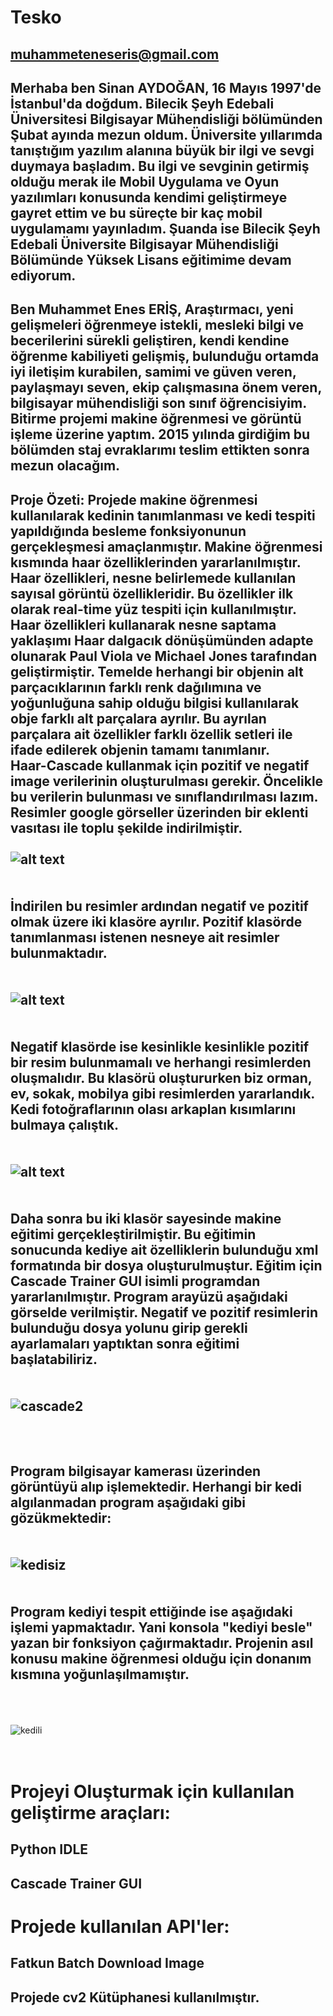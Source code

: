 # Tesko
## muhammeteneseris@gmail.com
## Merhaba ben Sinan AYDOĞAN, 16 Mayıs 1997'de İstanbul'da doğdum. Bilecik Şeyh Edebali Üniversitesi Bilgisayar Mühendisliği bölümünden Şubat ayında mezun oldum. Üniversite yıllarımda tanıştığım yazılım alanına büyük bir ilgi ve sevgi duymaya başladım. Bu ilgi ve sevginin getirmiş olduğu merak ile Mobil Uygulama ve Oyun yazılımları konusunda kendimi geliştirmeye gayret ettim ve bu süreçte bir kaç mobil uygulamamı yayınladım. Şuanda ise Bilecik Şeyh Edebali Üniversite Bilgisayar Mühendisliği Bölümünde Yüksek Lisans eğitimime devam ediyorum.
## Ben Muhammet Enes ERİŞ, Araştırmacı, yeni gelişmeleri öğrenmeye istekli, mesleki bilgi ve becerilerini sürekli geliştiren, kendi kendine öğrenme kabiliyeti gelişmiş, bulunduğu ortamda iyi iletişim kurabilen, samimi ve güven veren, paylaşmayı seven, ekip çalışmasına önem veren, bilgisayar mühendisliği son sınıf öğrencisiyim. Bitirme projemi makine öğrenmesi ve görüntü işleme üzerine yaptım. 2015 yılında girdiğim bu bölümden staj evraklarımı teslim ettikten sonra mezun olacağım.

## **Proje Özeti:** Projede makine öğrenmesi kullanılarak kedinin tanımlanması ve kedi tespiti yapıldığında besleme fonksiyonunun gerçekleşmesi amaçlanmıştır. Makine öğrenmesi kısmında haar özelliklerinden yararlanılmıştır. Haar özellikleri, nesne belirlemede kullanılan sayısal görüntü özellikleridir. Bu özellikler ilk olarak real-time yüz tespiti için kullanılmıştır. Haar özellikleri kullanarak nesne saptama yaklaşımı Haar dalgacık dönüşümünden adapte olunarak Paul Viola ve Michael Jones tarafından geliştirmiştir. Temelde herhangi bir objenin alt parçacıklarının farklı renk dağılımına ve yoğunluğuna sahip olduğu bilgisi kullanılarak obje farklı alt parçalara ayrılır. Bu ayrılan parçalara ait özellikler farklı özellik setleri ile ifade edilerek objenin tamamı tanımlanır.<br/>   Haar-Cascade kullanmak için pozitif ve negatif image verilerinin oluşturulması gerekir. Öncelikle bu verilerin bulunması ve sınıflandırılması lazım. Resimler google görseller üzerinden bir eklenti vasıtası ile toplu şekilde indirilmiştir. <br/>  <br/>![alt text](https://user-images.githubusercontent.com/32199975/96650747-0f43d000-133c-11eb-88ba-5ad89c092846.png) <br/> <br/> <br/> İndirilen bu resimler ardından negatif ve pozitif olmak üzere iki klasöre ayrılır. Pozitif klasörde tanımlanması istenen nesneye ait resimler bulunmaktadır.  <br/> <br/> <br/> ![alt text](https://user-images.githubusercontent.com/32199975/96658073-5d60cf80-134c-11eb-9604-1b5a9eba08ff.png)  <br/> <br/> <br/> Negatif klasörde ise kesinlikle kesinlikle pozitif bir resim bulunmamalı ve herhangi resimlerden oluşmalıdır. Bu klasörü oluştururken biz orman, ev, sokak, mobilya gibi resimlerden yararlandık. Kedi fotoğraflarının olası arkaplan kısımlarını bulmaya çalıştık. <br/> <br/> <br/> ![alt text](https://user-images.githubusercontent.com/32199975/96658076-5e91fc80-134c-11eb-8459-77a47664673b.png) <br/> <br/> <br/> Daha sonra bu iki klasör sayesinde makine eğitimi gerçekleştirilmiştir. Bu eğitimin sonucunda kediye ait özelliklerin bulunduğu xml formatında bir dosya oluşturulmuştur. Eğitim için Cascade Trainer GUI isimli programdan yararlanılmıştır. Program arayüzü aşağıdaki görselde verilmiştir. Negatif ve pozitif resimlerin bulunduğu dosya yolunu girip gerekli ayarlamaları yaptıktan sonra eğitimi başlatabiliriz.<br/> <br/> <br/> ![cascade2](https://user-images.githubusercontent.com/32199975/96663998-86885c80-135a-11eb-86fa-ac1df19908c6.png)<br/> <br/> <br/> 
## Program bilgisayar kamerası üzerinden görüntüyü alıp işlemektedir. Herhangi bir kedi algılanmadan program aşağıdaki gibi gözükmektedir:<br/> <br/> <br/> ![kedisiz](https://user-images.githubusercontent.com/32199975/96662807-e2051b00-1357-11eb-834d-65bedaa35817.png)<br/> <br/> <br/> Program kediyi tespit ettiğinde ise aşağıdaki işlemi yapmaktadır. Yani konsola "kediyi besle" yazan bir fonksiyon çağırmaktadır. Projenin asıl konusu makine öğrenmesi olduğu için donanım kısmına yoğunlaşılmamıştır.<br/> <br/> <br/> 
 ![kedili](https://user-images.githubusercontent.com/32199975/96662805-e16c8480-1357-11eb-9bc5-c20d1f0b0bde.png) <br/> <br/> <br/> 
 # Projeyi Oluşturmak için kullanılan geliştirme araçları:
 ## Python IDLE
 ## Cascade Trainer GUI
 # Projede kullanılan API'ler:
## Fatkun Batch Download Image
## Projede cv2 Kütüphanesi kullanılmıştır.
